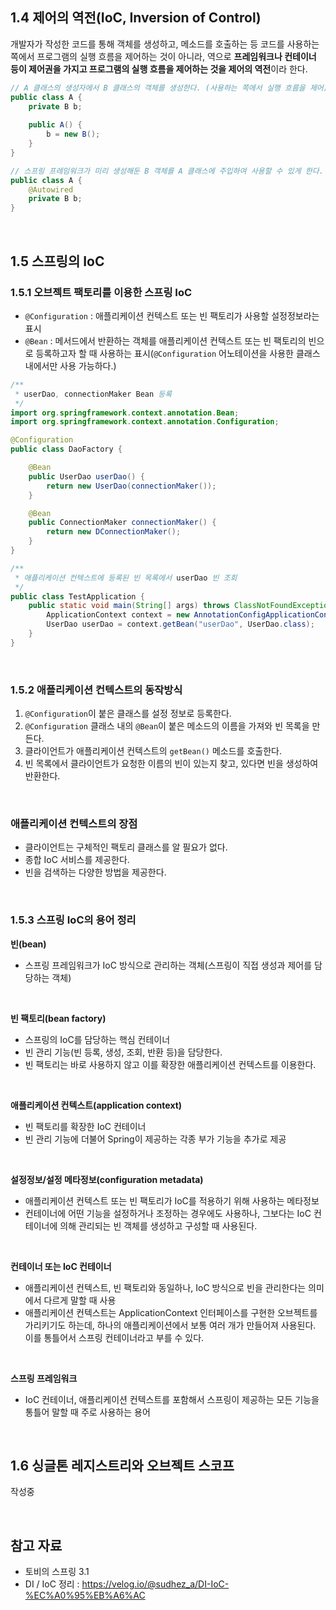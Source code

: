 ## 1.4 제어의 역전(IoC, Inversion of Control)
개발자가 작성한 코드를 통해 객체를 생성하고, 메소드를 호출하는 등 코드를 사용하는 쪽에서 프로그램의 실행 흐름을 제어하는 것이 아니라, 역으로 **프레임워크나 컨테이너 등이 제어권을 가지고 프로그램의 실행 흐름을 제어하는 것을 제어의 역전**이라 한다.
```java
// A 클래스의 생성자에서 B 클래스의 객체를 생성한다. (사용하는 쪽에서 실행 흐름을 제어)
public class A {
    private B b;
	
    public A() {
        b = new B();
    }
}

// 스프링 프레임워크가 미리 생성해둔 B 객체를 A 클래스에 주입하여 사용할 수 있게 한다. (프레임워크에서 실행 흐름을 제어)
public class A {
    @Autowired
    private B b;
}
```

<br>

## 1.5 스프링의 IoC
### 1.5.1 오브젝트 팩토리를 이용한 스프링 IoC

- `@Configuration` : 애플리케이션 컨텍스트 또는 빈 팩토리가 사용할 설정정보라는 표시
- `@Bean` : 메서드에서 반환하는 객체를 애플리케이션 컨텍스트 또는 빈 팩토리의 빈으로 등록하고자 할 때 사용하는 표시(`@Configuration` 어노테이션을 사용한 클래스 내에서만 사용 가능하다.)

```java
/**
 * userDao, connectionMaker Bean 등록
 */
import org.springframework.context.annotation.Bean;
import org.springframework.context.annotation.Configuration;

@Configuration
public class DaoFactory {

    @Bean
    public UserDao userDao() {
        return new UserDao(connectionMaker());
    }

    @Bean
    public ConnectionMaker connectionMaker() {
        return new DConnectionMaker();
    }
}
```
```java
/**
 * 애플리케이션 컨텍스트에 등록된 빈 목록에서 userDao 빈 조회
 */
public class TestApplication {
    public static void main(String[] args) throws ClassNotFoundException, SQLException {
        ApplicationContext context = new AnnotationConfigApplicationContext(DaoFactory.class);
        UserDao userDao = context.getBean("userDao", UserDao.class);
    }
}
```

<br>

### 1.5.2 애플리케이션 컨텍스트의 동작방식
1. `@Configuration`이 붙은 클래스를 설정 정보로 등록한다.
2. `@Configuration` 클래스 내의 `@Bean`이 붙은 메소드의 이름을 가져와 빈 목록을 만든다.
3. 클라이언트가 애플리케이션 컨텍스트의 `getBean()` 메소드를 호출한다.
4. 빈 목록에서 클라이언트가 요청한 이름의 빈이 있는지 찾고, 있다면 빈을 생성하여 반환한다.

<br>

### 애플리케이션 컨텍스트의 장점
- 클라이언트는 구체적인 팩토리 클래스를 알 필요가 없다.
- 종합 IoC 서비스를 제공한다.
- 빈을 검색하는 다양한 방법을 제공한다.

<br>

### 1.5.3 스프링 IoC의 용어 정리
**빈(bean)**
- 스프링 프레임워크가 IoC 방식으로 관리하는 객체(스프링이 직접 생성과 제어를 담당하는 객체)

<br>

**빈 팩토리(bean factory)**
- 스프링의 IoC를 담당하는 핵심 컨테이너
- 빈 관리 기능(빈 등록, 생성, 조회, 반환 등)을 담당한다.
- 빈 팩토리는 바로 사용하지 않고 이를 확장한 애플리케이션 컨텍스트를 이용한다. 

<br>

**애플리케이션 컨텍스트(application context)**
- 빈 팩토리를 확장한 IoC 컨테이너
- 빈 관리 기능에 더불어 Spring이 제공하는 각종 부가 기능을 추가로 제공

<br>

**설정정보/설정 메타정보(configuration metadata)**
- 애플리케이션 컨텍스트 또는 빈 팩토리가 IoC를 적용하기 위해 사용하는 메타정보
- 컨테이너에 어떤 기능을 설정하거나 조정하는 경우에도 사용하나, 그보다는 IoC 컨테이너에 의해 관리되는 빈 객체를 생성하고 구성할 때 사용된다.

<br>

**컨테이너 또는 IoC 컨테이너**
- 애플리케이션 컨텍스트, 빈 팩토리와 동일하나, IoC 방식으로 빈을 관리한다는 의미에서 다르게 말할 때 사용
- 애플리케이션 컨텍스트는 ApplicationContext 인터페이스를 구현한 오브젝트를 가리키기도 하는데, 하나의 애플리케이션에서 보통 여러 개가 만들어져 사용된다. 이를 통틀어서 스프링 컨테이너라고 부를 수 있다.

<br>

**스프링 프레임워크**
- IoC 컨테이너, 애플리케이션 컨텍스트를 포함해서 스프링이 제공하는 모든 기능을 통틀어 말할 때 주로 사용하는 용어

<br>

## 1.6 싱글톤 레지스트리와 오브젝트 스코프

작성중

<br>

## 참고 자료
- 토비의 스프링 3.1
- DI / IoC 정리 : https://velog.io/@sudhez_a/DI-IoC-%EC%A0%95%EB%A6%AC
